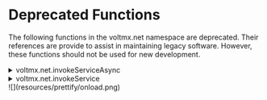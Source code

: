                             

Deprecated Functions
====================

The following functions in the voltmx.net namespace are deprecated. Their references are provide to assist in maintaining legacy software. However, these functions should not be used for new development.


<details close markdown="block"><summary>voltmx.net.invokeServiceAsync</summary>

This API allows you to invoke a service asynchronously with the specified parameters.

> **_Note:_** These APIs are generated by VoltMX Irisfor the code generated using mapping editor. Even though these APIs have been retained as is they have not been published as standard APIs provided by the VoltMX runtime libraries. These APIs will not be available to a developer not using VoltMX Irisin future for development.

> **_Note:_** SNI (Server Name Indication ) is supported from Android 4.2 onwards. That is, from API level >=17. From Android 4.0 to 4.2 versions, the support of SNI depends on device capability. That is 14<= API Level <17.

```

			function asyncCallback(status, news) 
			{
			// populate UI
			};

			var news_inputparam = {};
			news_inputparam["serviceID"] = "news";
			news_inputparam["httpheaders"] = {};
			news_inputparam["httpconfig"] = {timeout:5};
			news = appmiddlewareinvokerasync(news_inputparam, asyncCallback);
		
```

### Syntax

```

voltmx.net.invokeServiceAsync ([url](#url),[inputParamTable](#inputParamTable),[callback](#callback)[,info](#info))
```

### Input Parameters

url \[String\] - Mandatory

The URL containing the remote location from where the content is to be retrieved.

inputParamTable \[Object\] - Mandatory

The inputParamTable is the list of parameters that need to be passed to the remote service. The _inputParamTable_ contains the following key-value pairs:

  *   _appID_ - Unique ID of the application.
  *   _serviceID_ - Unique ID of the service.
  *   _channel_ - Indicates the mobile application channel for which the request is been raised. Valid values are "rc" for native clients and "wap" for Mobile Web and SPA clients.
     
> **_Important:_**  
 *   The above fields **appID**, **serviceID**, and **channel** are mandatory only when **middleware** is used.
 *   If you use a third-party URL for invokeServiceAsync API, the URL should return only JSON value.
     
  *   _httpheaders_ \[Object\] - The _httpheaders_ is an optional key in the parameter table . Use this key when you want to pass custom headers to the remote service.
     
For example:
     
 ```

	 httpheaders={authkey:"myauthkey",  
     authtoken:"myauthtoken"}
 ```
     
Certain headers like useragent are overridden by the underlying SDK and cannot be set using the httpheaders key.
     
If the remote service requires basic authentication, you can set the header as follows:
     
 ```

	 Authorization:"Basic" <base64encoding of the username:password>". For example, httpheaders={Authorization:  
     "Basic QWxhZGRpbjpvcGVuIHNlc2FtZQ=="} 
 ```
     
> **_Note:_**  
 *   Make sure there is a space between `Basic` and the actual base64 encoded string.
 *   In SPA and Desktop Web, if you use third-party URLs, then apply xmlHTTPRequest APIs and enable Cross-Origin Resource Sharing (CORS) headers on the target servers (that is, the server to which the service request is made).
     

If you make a third-party URL call without CORS headers, it results in security exception saying that browser has prevented cross origin request.

The following is an example on how to use this parameter:

 ```

 local myhttpheaders={authkey:  
 "myauthkey",authtoken:"myauthtoken"}  
 local inputParamTable={appID:"SampleApp",  
 serviceID:"accountLogin",channel:"rc",  
 httpheaders:myhttpheaders};  
 
 ```
 
*   _httpconfig_ \[Object\] - The _httpconfig_ is an optional key in the parameter table . Use this key when to pass custom configurations to set the timeout in seconds for network calls.
     
For example:
     
 ```

	 httpconfig={timeout:5}
 ```
     
> **_Important:_** On SPA and Desktop Web, if you are using third-party URLs, use the HTTP request method.
     
To configure the HTTP request method, use "method." The possible values are:
     
 *   _Get_
 *   _Post_ (default value)
     
> **_Note:_** An invalid value to _method_ leads to undefined behavior.
     
For example: 
     
 ```

	 httpconfig = { timeout: 5, method: "get"}
 ```

### callback \[Function\] - Mandatory

The callback function that is called to handle the return values of the asynchronous network call (in case of success) and error messages (in case of failure). The following is the signature:

### callback([status](#status), [resulttable](#resultset))

* **status** - an integer value - indicating the status

	 *   100 - network call initiated successfully. The resultset is not available, and it is nil.
	 *   200 - network is in progress (when you start receiving the first byte). The resultset is not available, and it is nil.
	 *   300 - network call canceled. The resultset is not available and it is nil.
	 *   400 - network call is finished (called in success and failure scenarios). Actual state can be queried using opstatus in the resultset.
     
> **_Note:_** On Mobile Web, the callback function is always invoked with a status of 400. Other intermediate status codes are not applicable on Mobile Web.
     

*   **resulttable** - an object with key-value pairs. Follows the same structure (opstatus, errcode, and errmsg along with the actual network returned data).
 
The resulttable represents the object returned by the service. This object contains three values:
 
_opstatus_
 
_errcode_
 
_errmsg_
 
If the _opstatus_ is 0, the service call is a success while a non-zero value indicates a failure.
 
If the _opstatus_ is a non-zero value, an errcode is generated. The following are the error codes:

*   1000- Unknown error while connecting (if the platform cannot differentiate between network errors, the platform reports error code 1000 by default).
*   1011 - Device has no Wi-Fi or mobile connectivity. Try the operation after establishing connectivity.
*   1012 - Request failed.
*   1013 - Middleware returned invalid JSON string.
*   1014 - Request timed out.
*   1015 - Cannot find host.
*   1016 - Cannot connect to host.
*   1200 - SSL - Certificate related error codes.

The error message corresponding to each error code is captured in the _errmsg_ parameter.

> **_Important:_** The following information is applicable only for iOS and Android platforms.

The resulttable also contains the httpresponse key. The httpresponse contains a value as a table containing responsecode, url, headers, and cookies keys.

```

 httpresponse:{  
     "headers":{  
         "xxxx":"Basic realm=\\"Authentication required\\"",  
         "Content-Language":"en",  
         "Content-Type":"text.html;charset=utf-8",  
         "Date":"Tue, 29 Jul 2014 10:17:04 GMT",  
         "Server":"Apache-Coyote/1.1",  
         "Content-Length":"951"},  
     "responsecode":401,  
     "url":"http://x.x.x.x",  
     "integrityStatus":"constants.HTTP\_INTEGRITY\_CHECK\_SUCCESSFUL"}.
 ```
 
The `integrityStatus` field can be one of the following values.
 
*   constants.HTTP\_INTEGRITY\_CHECK\_NOT\_DONE
*   constants.HTTP\_INTEGRITY\_CHECK\_SUCCESSFUL
*   constants.HTTP\_INTEGRITY\_CHECK\_FAILED
 
For more information, see [HTTP Integrity Checking](networkapi_httpintegritychecking.md).

### info \[Object\] - Optional

A JavaScript object consisting of key value pairs. If the info parameter is specified, it is passed to the callback function as a last parameter. If the info parameter is not specified, the callback function receives the info as null. The info object represents user data where in the application developers will pass it to the async API's, and the platform returns this info object to the corresponding async callback.This parameter helps developers remember the context when the methods are called in asynchronous fashion.Developers can define any custom keys and values within the info object based on the needs. Custom keys are not predefined keys with values.

### Return Values

connHandle

The connHandle represents the handle to the underlying URL connection. The connHandle helps cancel the network call using the **cancel** API.

null

If the input parameters are invalid.

### Implementation Details

To ensure security, all JavaScript functions within an application are executed in a single thread. There is no separate thread for the asynchronous service callback functions. The callback function for the service call executes serially in the thread, only after the execution of other JavaScript functions (queued up earlier).

Any subsequent user actions are queued if they occur during the execution of the callback function. Therefore, parallel execution of multiple asynchronous calls (even the operation of waiting for the response) cannot be guaranteed.

### API Usage

Based on the application requirement and logic, a developer should decide whether to invoke a service synchronously or asynchronously.

### UI Behavior

There is no noticeable difference in the user interface because the user can perform other actions while the asynchronous network call is in progress.

### Rules and Restrictions

Do not use other service calls or functions that use/update the same data structure that is applied by the asynchronous network call. If you invoke more than one asynchronous service call that accesses the same data structure, the behavior of the application is unpredictable. You should handle such validations or error handling mechanisms in the callback function that is executed when an asynchronous service call is made.

> **_Note:_** You must sanitize the data such as user input or http response before setting them as http header values. If the data is not sanitized it can lead to various types of header manipulation attacks such as an HTTP response splitting attack, cross-site scripting, browser hijacking, cookie manipulation, and cross-user defacement.

### Exceptions

1200 - Network Error.

### Platform Availability

Available on all platforms.

### Example

```

		function callbackfunction(status, resulttable)
			{
			if(status == 400)
			{
			if(resulttable["opstatus"] == 0)
			{
			alert("opstatus is zero");
			}
			}
			}

			function startup()
			{
			try
			{
			var myhttpheaders={authkey:"myauthkey", authtoken:"myauthtoken"};
			var inputParamTable=
			{
			appID:"SampleApp", 
			serviceID:"accountLogin", 
			channel:"rc", 
			httpheaders:myhttpheaders
			};
			var connHandle = voltmx.net.invokeServiceAsync(
			"http://www.test.voltmx.com", 
			inputParamTable, 
			callbackfunction);
		
			}
			catch(err)
			{
			alert("Error"+err);
			}	
		}
```

* * *

</details>

<details close markdown="block"><summary>voltmx.net.invokeService</summary>

This API allows you to invoke a service synchronously with the specified parameters.

### Syntax

```

voltmx.net.invokeService(url,inputParamTable,isblocking)
```

### Input Parameters

url \[String\] - Mandatory

The URL containing the remote location from where the content is to be retrieved.

inputParamTable \[None.\]

It is the list of parameters that need to be passed to the remote service. The _parametermap_ is a table that has the following key-value pairs:

*   _appID_ - Unique ID of the application
*   _serviceID_ - Unique ID of the service
*   _httpheaders_ \[None.\] - The _httpheaders_ is an Optional key in the parameter table . You can use this key when you want to pass custom headers to the remote service.
    
    For example,
    
```

	httpheaders={authkey:"myauthkey",  
    authtoken="myauthtoken"}
```
    
Certain headers like User-Agent will be overridden by the underlying SDK and hence cannot be set using this key.
    
If the remote service requires basic authentication, you can set the header as follows:
    
```

	`Authorization="Basic <base64encoding of the username:password>"`. For example, `httpheaders={Authorization=  
    "Basic QWxhZGRpbjpvcGVuIHNlc2FtZQ=="}`
```
    
> **_Note:_** Make sure there is a space between `Basic` and the actual base64 encoded string.
    

The following is an example on how to use this parameter:

```

local myhttpheaders={authkey=  
"myauthkey",authtoken="myauthtoken"}  
local inputParamTable={appID="SampleApp",  
serviceID="accountLogin",  
httpheaders=myhttpheaders};  
```

isblocking \[Boolean\] - Mandatory

Indicates if further actions on the user-interface needs to be blocked or not. If set to _true_, further clicks or actions on the form are blocked. If set to _false_, the user can to scroll through the user-interface but cannot perform any actions.

### Return Values

resulttable

This table contains three values:

*   _opstatus_
*   _errcode_
*   _errmsg._

If the _opstatus_ is 0, it indicates that the service call is a success while a non-zero value indicates a failure.

If the _opstatus_ is a non-zero value, it is captured in _errcode_. The following are the possible error codes:

*   _1000_\- Unknown Error while connecting (If the platform cannot differentiate between the various kinds of network errors, the platform reports this error code by default)
*   _1011_ - Device has no WIFI or mobile connectivity. Please try the operation after establishing connectivity.
*   _1012_ - Request Failed
*   _1013_ - Middleware returned invalid JSON string
*   _1014_ - Request Timed out
*   _1015_ - Cannot find host
*   _1016_ - Cannot connect to host
*   _1022_ - Service call is canceled. You can customize the behavior of the application if a service call is canceled.
    
    > **_Note:_** When you explicitly call **form.show**, then the iOS device will cancel the service call.
    
*   _1200_ - SSL - Certificate related error codes.

The error message corresponding to each error code is captured in the _errmsg_ parameter.

### API Usage

Based on the application requirement and logic, the developer should decide whether to invoke a service synchronously or asynchronously. For a synchronous service call, you should use the _net.invokeservice_ API. For an asynchronous service call, you should use the _net.invokeserviceasync_ API.

### UI Behavior

When the synchronous service call is in progress, you can scroll through the user-interface but cannot perform any actions until the application receives the response for the synchronous service from the server. A progress indicator (something similar to ![](resources/images/progress_indicator.png)) appears on the screen indicating to the user that a service call is in progress.

> **_Note:_** Currently, the iPhone platform allow you to cancel a synchronous service call while it is in progress. When a service call is canceled, 1022 error code is thrown and you have to handle the logic that needs to be executed for that specific error code.

On iPhone, if the _isblocking_ parameter is set to _true_, a message similar to the following message appears at the bottom of the screen allowing you to cancel the service call.

![](resources/images/iphone_image_for_synch_service_call.png)

If the _isblocking_ parameter is set to _false_, this message does not appear.

> **_Note:_** On iPhone platform, the default value of _isblocking_ parameter is _true_.

### Rules and Restrictions

Use synchronous service calls only when you need the service output to be consumed immediately for other actions in the application. In other words, use synchronous service calls when you want the code in the application to be executed sequentially.

### Platform Availability

Available on all platforms.

### Example

```

local myhttpheaders={authkey="myauthkey",authtoken="myauthtoken"}
local params={appID="12345",serviceID="test1",httpheaders=myhttpheaders};
local myresulttable=net.invokeservice("http://test.hcl.net",  
params,true);
if (myresulttable.opstatus == 0)
then
// display some other form
else// display error
end;
```

* * *
</details>
![](resources/prettify/onload.png)
